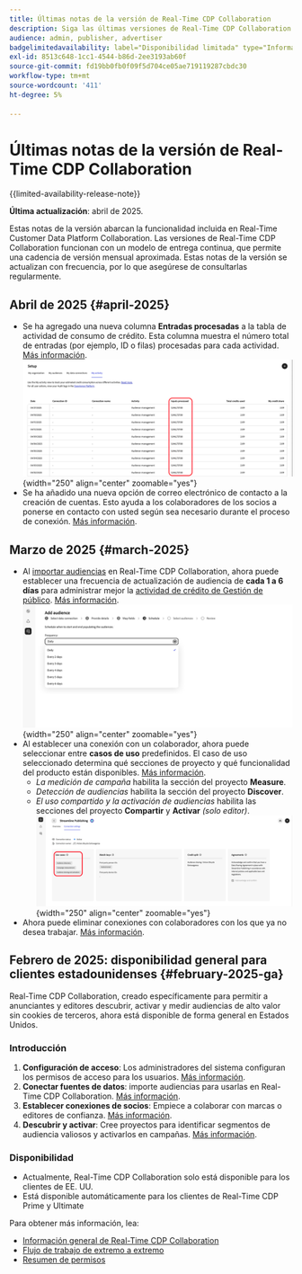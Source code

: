 ```yaml
---
title: Últimas notas de la versión de Real-Time CDP Collaboration
description: Siga las últimas versiones de Real-Time CDP Collaboration
audience: admin, publisher, advertiser
badgelimitedavailability: label="Disponibilidad limitada" type="Informative" url="https://helpx.adobe.com/legal/product-descriptions/real-time-customer-data-platform-collaboration.html newtab=true"
exl-id: 8513c648-1cc1-4544-b86d-2ee3193ab60f
source-git-commit: fd19bb0fb0f09f5d704ce05ae719119287cbdc30
workflow-type: tm+mt
source-wordcount: '411'
ht-degree: 5%

---
```


# Últimas notas de la versión de Real-Time CDP Collaboration

{{limited-availability-release-note}}

**Última actualización**: abril de 2025.

Estas notas de la versión abarcan la funcionalidad incluida en Real-Time Customer Data Platform Collaboration. Las versiones de Real-Time CDP Collaboration funcionan con un modelo de entrega continua, que permite una cadencia de versión mensual aproximada. Estas notas de la versión se actualizan con frecuencia, por lo que asegúrese de consultarlas regularmente.

## Abril de 2025 {#april-2025}

* Se ha agregado una nueva columna **Entradas procesadas** a la tabla de actividad de consumo de crédito. Esta columna muestra el número total de entradas (por ejemplo, ID o filas) procesadas para cada actividad. [Más información](/help/guide/setup/my-activity.md#inputs-processed). <br> ![Columna de entradas procesadas resaltada en Mi vista de actividad.](/help/assets/release-notes/2025/inputs-processed-column.png "Columna de entradas procesadas resaltada en Mi vista de actividad."){width="250" align="center" zoomable="yes"}
* Se ha añadido una nueva opción de correo electrónico de contacto a la creación de cuentas. Esto ayuda a los colaboradores de los socios a ponerse en contacto con usted según sea necesario durante el proceso de conexión. [Más información](../setup/onboard-organization.md).

## Marzo de 2025 {#march-2025}

* Al [importar audiencias](/help/guide/setup/onboard-audiences.md) en Real-Time CDP Collaboration, ahora puede establecer una frecuencia de actualización de audiencia de **cada 1 a 6 días** para administrar mejor la [actividad de crédito de Gestión de público](/help/guide/setup/my-activity.md#types-of-activities). [Más información](/help/guide/setup/onboard-audiences.md#schedule). <br> ![Pantalla de programación que muestra diferentes intervalos de frecuencia para actualizar el abono a audiencia.](/help/assets/setup/add-manage-audiences/Step-Schedule-Set-Frequency.png "Pantalla de programación que muestra diferentes intervalos de frecuencia para actualizar la pertenencia a audiencias."){width="250" align="center" zoomable="yes"}
* Al establecer una conexión con un colaborador, ahora puede seleccionar entre **casos de uso** predefinidos. El caso de uso seleccionado determina qué secciones de proyecto y qué funcionalidad del producto están disponibles. [Más información](/help/guide/collaborate/manage-projects.md#project-use-cases).
   * *La medición de campaña* habilita la sección del proyecto **Measure**.
   * *Detección de audiencias* habilita la sección del proyecto **Discover**.
   * *El uso compartido y la activación de audiencias* habilita las secciones del proyecto **Compartir** y **Activar** *(solo editor)*. <br> ![Casos de uso resaltados en la vista de conexión.](/help/assets/release-notes/2025/use-cases.png "Casos de uso resaltados en la vista de conexión."){width="250" align="center" zoomable="yes"}
* Ahora puede eliminar conexiones con colaboradores con los que ya no desea trabajar. [Más información](/help/guide/connect/establishing-connections.md#delete-connections).


## Febrero de 2025: disponibilidad general para clientes estadounidenses {#february-2025-ga}

Real-Time CDP Collaboration, creado específicamente para permitir a anunciantes y editores descubrir, activar y medir audiencias de alto valor sin cookies de terceros, ahora está disponible de forma general en Estados Unidos.

### Introducción 

1. **Configuración de acceso**: Los administradores del sistema configuran los permisos de acceso para los usuarios. [Más información](/help/guide/permissions/manage-user-access.md#RTCDP-collaboration-access).
2. **Conectar fuentes de datos**: importe audiencias para usarlas en Real-Time CDP Collaboration. [Más información](/help/guide/setup/onboard-audiences.md).
3. **Establecer conexiones de socios**: Empiece a colaborar con marcas o editores de confianza. [Más información](/help/guide/connect/establishing-connections.md).
4. **Descubrir y activar**: Cree proyectos para identificar segmentos de audiencia valiosos y activarlos en campañas. [Más información](/help/guide/collaborate/manage-projects.md).

### Disponibilidad

* Actualmente, Real-Time CDP Collaboration solo está disponible para los clientes de EE. UU.
* Está disponible automáticamente para los clientes de Real-Time CDP Prime y Ultimate

Para obtener más información, lea:

* [Información general de Real-Time CDP Collaboration](/help/guide/home.md)
* [Flujo de trabajo de extremo a extremo](/help/guide/end-to-end-workflow.md)
* [Resumen de permisos](/help/guide/permissions/overview.md)
